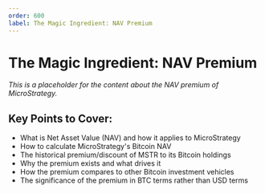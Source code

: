 ```yaml
---
order: 600
label: The Magic Ingredient: NAV Premium
---
```


# The Magic Ingredient: NAV Premium

_This is a placeholder for the content about the NAV premium of MicroStrategy._

## Key Points to Cover:

- What is Net Asset Value (NAV) and how it applies to MicroStrategy
- How to calculate MicroStrategy's Bitcoin NAV
- The historical premium/discount of MSTR to its Bitcoin holdings
- Why the premium exists and what drives it
- How the premium compares to other Bitcoin investment vehicles
- The significance of the premium in BTC terms rather than USD terms
